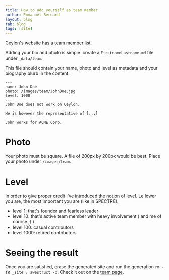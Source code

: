```yaml
---
title: How to add yourself as team member
author: Emmanuel Bernard
layout: blog
tab: blog
tags: [site]
---
```


Ceylon's website has a [team member list](/community/team).

Adding your bio and photo is simple. create a `FirstnameLastname.md` file under `_data/team`.

This file should contain your name, photo and level as metadata and your biography blurb in the content.

<!-- lang: none -->
    ---
    name: John Doe
    photo: /images/team/JohnDoe.jpg
    level: 1000   
    ---
    John Doe does not work on Ceylon.

    He is however the representative of [...]

    John works for ACME Corp.
    
# Photo

Your photo must be square. A file of 200px by 200px would be best. Place your photo under `/images/team`.

# Level

In order to give proper credit I've introduced the notion of level. Le lower you are, the most important you are (like in SPECTRE).

- level 1: that's founder and fearless leader
- level 10: that's active team member with heavy involvement ( and me of course ;) )
- level 100: casual contributors
- level 1000: retired contributors

# Seeing the result

Once you are satisfied, erase the generated site and run the generation `rm -fR _site ; awestruct -d`. Check it out on the [team page](/community/team).